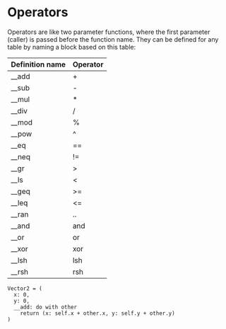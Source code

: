 # **Operators**
Operators are like two parameter functions, where the first parameter (caller) is passed before the function name.
They can be defined for any table by naming a block based on this table:

| Definition name | Operator |
| --------------- | -------- |
| __add | + |
| __sub | \- |
| __mul | * |
| __div | / |
| __mod | % |
| __pow | ^ |
| __eq | == |
| __neq | != |
| __gr | > |
| __ls | < |
| __geq | >= |
| __leq | <= |
| __ran | .. |
| __and | and |
| __or | or |
| __xor | xor |
| __lsh | lsh |
| __rsh | rsh |

```oca
Vector2 = (
  x: 0,
  y: 0,
  __add: do with other
    return (x: self.x + other.x, y: self.y + other.y)
)
```
